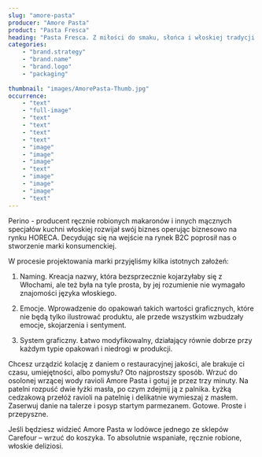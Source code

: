 ```yaml
---
slug: "amore-pasta"
producer: "Amore Pasta"
product: "Pasta Fresca"
heading: "Pasta Fresca. Z miłości do smaku, słońca i włoskiej tradycji."
categories:
    - "brand.strategy"
    - "brand.name"
    - "brand.logo"
    - "packaging"
     
thumbnail: "images/AmorePasta-Thumb.jpg"
occurrence:
    - "text"
    - "full-image"
    - "text"
    - "text"
    - "text"
    - "text"
    - "image"
    - "image"
    - "image"
    - "text"
    - "image"
    - "image"
    - "image"
    - "text"
---
```

Perino - producent ręcznie robionych makaronów i innych mącznych specjałów kuchni włoskiej rozwijał swój biznes operując biznesowo na rynku HORECA. Decydując się na wejście na rynek B2C poprosił nas o stworzenie marki konsumenckiej.

W procesie projektowania marki przyjęliśmy kilka istotnych założeń:

1. Naming. Kreacja nazwy, która bezsprzecznie kojarzyłaby się z
   Włochami, ale też była na tyle prosta, by jej rozumienie nie wymagało
   znajomości języka włoskiego.

2. Emocje. Wprowadzenie do opakowań takich wartości graficznych,
   które nie będą tylko ilustrować produktu, ale przede wszystkim
   wzbudzały emocje, skojarzenia i sentyment.

3. System graficzny. Łatwo modyfikowalny, działający równie dobrze
   przy każdym typie opakowań i niedrogi w produkcji.

Chcesz urządzić kolację z daniem o restauracyjnej jakości, ale brakuje
ci czasu, umiejętności, albo pomysłu? Oto najprostszy sposób.
Wrzuć do osolonej wrzącej wody ravioli Amore Pasta i gotuj je przez
trzy minuty. Na patelni rozpuść dwie łyżki masła, po czym zdejmij ją z
palnika. Łyżką cedzakową przełóż ravioli na patelnię i delikatnie
wymieszaj z masłem. Zaserwuj danie na talerze i posyp startym
parmezanem. Gotowe. Proste i przepyszne.

Jeśli będziesz widzieć Amore Pasta w lodówce jednego ze sklepów
Carefour – wrzuć do koszyka. To absolutnie wspaniałe, ręcznie
robione, włoskie deliziosi.